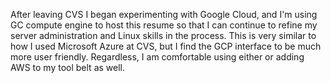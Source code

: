 After leaving CVS I began experimenting with Google Cloud, and I'm using GC compute engine to host this resume so that I can continue to refine my server administration and Linux skills in the process. This is very similar to how I used Microsoft Azure at CVS, but I find the GCP interface to be much more user friendly. Regardless, I am comfortable using either or adding AWS to my tool belt as well. 
